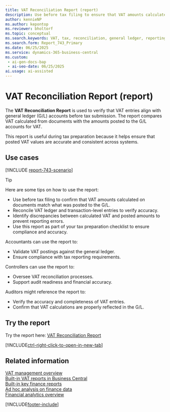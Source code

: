 ```yaml
---
title: VAT Reconciliation Report (report)
description: Use before tax filing to ensure that VAT amounts calculated on documents match what was posted to the general ledger. This report compares VAT calculated from documents with the amounts posted to the VAT G/L accounts. Use during tax preparation.
author: kennieNP
ms.author: kepontop
ms.reviewer: bholtorf
ms.topic: conceptual
ms.search.keywords: VAT, tax, reconciliation, general ledger, reporting
ms.search.form: Report_743_Primary
ms.date: 06/25/2025
ms.service: dynamics-365-business-central
ms.custom:
 - ai-gen-docs-bap
 - ai-seo-date: 06/25/2025
ai.usage: ai-assisted
---
```


# VAT Reconciliation Report (report)

The **VAT Reconciliation Report** is used to verify that VAT entries align with general ledger (G/L) accounts before tax submission. The report compares VAT calculated from documents with the amounts posted to the G/L accounts for VAT.

This report is useful during tax preparation because it helps ensure that posted VAT values are accurate and consistent across systems.

## Use cases

[!INCLUDE [report-743-scenario](../includes/report-743-scenario-include.md)]

> [!TIP]
> Here are some tips on how to use the report:
>
> * Use before tax filing to confirm that VAT amounts calculated on documents match what was posted to the G/L.
> * Reconcile VAT ledger and transaction-level entries to verify accuracy.
> * Identify discrepancies between calculated VAT and posted amounts to prevent reporting errors.
> * Use this report as part of your tax preparation checklist to ensure compliance and accuracy.

Accountants can use the report to:

* Validate VAT postings against the general ledger.
* Ensure compliance with tax reporting requirements.

Controllers can use the report to:

* Oversee VAT reconciliation processes.
* Support audit readiness and financial accuracy.

Auditors might reference the report to:

* Verify the accuracy and completeness of VAT entries.
* Confirm that VAT calculations are properly reflected in the G/L.

## Try the report

Try the report here: [VAT Reconciliation Report](https://businesscentral.dynamics.com?report=743)

[!INCLUDE[ctrl-right-click-to-open-in-new-tab](../includes/ctrl-right-click-to-open-in-new-tab.md)]

## Related information

[VAT management overview](../finance-manage-vat.md)  
[Built-in VAT reports in Business Central](../finance-vat-reports.md)  
[Built-in key finance reports](../finance-reports.md)  
[Ad hoc analysis on finance data](../ad-hoc-analysis-finance.md)  
[Financial analytics overview](../bi.md)  

[!INCLUDE[footer-include](../includes/footer-banner.md)]